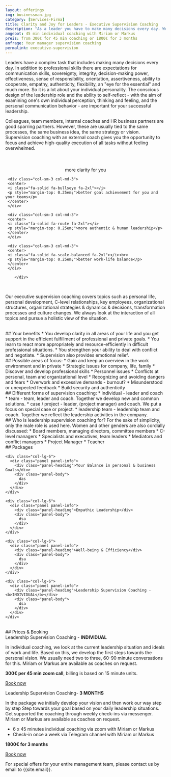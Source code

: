 ```yaml
---
layout: offerings
img: businessman.jpg
category: [Services-Firma]
title: Clarity and Joy for Leaders - Executive Supervision Coaching
description: "As a leader you have to make many decisions every day. We offer you holistic supervision coaching and consider the interaction of all your topics."
angebot: 45 min individual coaching with Miriam or Markus
preis: from 300€ for 45 min coaching or 1800€ for 3 months
anfrage: Your manager supervision coaching
permalink: executive-supervision
---
```


Leaders have a complex task that includes making many decisions every day. In addition to professional skills there are expectations for communication skills, sovereignty, integrity, decision-making power, effectiveness, sense of responsibility, orientation, assertiveness, ability to cooperate, empathy, authenticity, flexibility, an "eye for the essential" and much more. So it is a lot about your individual personality. The conscious design of the leadership role and the ability to self-reflect - with the aim of examining one's own individual perception, thinking and feeling, and the personal communication behavior - are important for your successful leadership.

Colleagues, team members, internal coaches and HR business partners are good sparring partners. However, these are usually tied to the same processes, the same business idea, the same strategy or vision. Supervision coaching with an external coach gives you the opportunity to focus and achieve high-quality execution of all tasks without feeling overwhelmed.

<br>
<div class="container">
  <div class="row">

  <div class="col-sm-3 col-md-3">
     <center>
     <i class="fa-solid fa-glasses fa-2xl"></i><br>
     <p style="margin-top: 0.25em;">more clarity for you</p>
     </center>
     </div>

     <div class="col-sm-3 col-md-3">
     <center>
     <i class="fa-solid fa-bullseye fa-2xl"></i>
     <p style="margin-top: 0.25em;">better goal achievement for you and your teams</p>
     </center>
     </div>

     <div class="col-sm-3 col-md-3">
     <center>
     <i class="fa-solid fa-route fa-2xl"></i>
     <p style="margin-top: 0.25em;">more authentic & human leadership</p>
     </center>
     </div>

     <div class="col-sm-3 col-md-3">
     <center>
     <i class="fa-solid fa-scale-balanced fa-2xl"></i><br>
     <p style="margin-top: 0.25em;">better work-life balance</p>
     </center>
     </div>       

        </div>
  </div>
<br>

Our executive supervision coaching covers topics such as personal life, personal development, C-level relationships, key employees, organizational structures, organizational strategies & dynamics & decisions, transformation processes and culture changes. We always look at the interaction of all topics and pursue a holistic view of the situation.

<br>
## Your benefits
* You develop clarity in all areas of your life and you get support in the efficient fulfillment of professional and private goals.
* You learn to react more appropriately and resource-efficiently in difficult professional situations.
* You strengthen your ability to deal with conflict and negotiate.
* Supervision also provides emotional relief.

<br>
## Possible areas of focus:
* Gain and keep an overview in the work environment and in private
* Strategic issues for company, life, family
* Discover and develop professional skills
* Personnel issues
* Conflicts at personal, team and organizational level
* Recognizing and avoiding dangers and fears
* Overwork and excessive demands - burnout?
* Misunderstood or unexpected feedback
* Build security and authenticity

<br>
## Different forms of supervision coaching:
* individual - leader and coach
* team - team, leader and coach. Together we develop new and common solutions.
* case / project - leader, (project manager) and coach. We put a focus on special case or project.
* leadership team - leadership team and coach. Together we reflect the leadership activities in the company.

<br>
## Who is leadership supervision coaching for?
For the sake of simplicity, only the male role is used here. Women and other genders are also cordially discussed:
* Board members, managing directors, committee members
* C-level managers
* Specialists and executives, team leaders
* Mediators and conflict managers
* Project Manager
* Teacher

<br>
## Packages
<div class="container">
  <div class="row">

    <div class="col-lg-6">
      <div class="panel panel-info">
        <div class="panel-heading">Your Balance in personal & business Goals</div>
        <div class="panel-body">
          das
        </div>
      </div>
    </div>

    <div class="col-lg-6">
      <div class="panel panel-info">
        <div class="panel-heading">Empathic Leadership</div>
        <div class="panel-body">
          dsa
        </div>
      </div>
    </div>

    <div class="col-lg-6">
      <div class="panel panel-info">
        <div class="panel-heading">Well-being & Efficiency</div>
        <div class="panel-body">
          dsa
        </div>
      </div>
    </div>

    <div class="col-lg-6">
      <div class="panel panel-info">
        <div class="panel-heading">Leadership Supervision Coaching - <b>INDIVIDUAL</b></div>
        <div class="panel-body">
          dsa
        </div>
      </div>
    </div>

  </div>
</div>


<br>
## Prices & Booking

<div class="panel panel-info">
<div class="panel-heading">Leadership Supervision Coaching - <b>INDIVIDUAL</b></div>
<div class="panel-body">
   <p>In individual coaching, we look at the current leadership situation and ideals of work and life. Based on this, we develop the first steps towards the personal vision. We usually need two to three, 60-90 minute conversations for this. Miriam or Markus are available as coaches on request.</p>
   <b>300€ per 45 min zoom call</b>, billing is based on 15 minute units.
   <p><a href="mailto:{{ site.email }}?subject=Executive Supervision - Individual" target="_blank" class="btn btn-primary">Book now</a></p>
</div>
</div>

<div class="panel panel-info">
<div class="panel-heading">Leadership Supervision Coaching- <b>3 MONTHS</b></div>
<div class="panel-body">
   <p>In the package we initially develop your vision and then work our way step by step
   Step towards your goal based on your daily leadership situations. Get supported
   the coaching through weekly check-ins via messenger. Miriam or Markus are available as coaches on request.</p>
   <ul>
   <li>6 x 45 minutes individual coaching via zoom with Miriam or Markus</li>
   <li>Check-in once a week via Telegram channel with Miriam or Markus</li>
   </ul>
   <b>1800€ for 3 months</b>
   <p><a href="mailto:{{ site.email }}?subject=Management Supervision - 3 months" target="_blank" class="btn btn-primary">Book now</a></p>
</div>
</div>

For special offers for your entire management team, please contact us by email
to {{site.email}}.

<!--
<br>
## FAQ
<div class="panel-group" id="accordion" role="tablist" aria-multiselectable="true">

  <div class="panel panel-default">

    <div class="panel-heading" role="tab" id="headingOne">
      <h4 class="panel-title">
        <a role="button" data-toggle="collapse" data-parent="#accordion" href="#collapseOne" aria-expanded="false" aria-controls="collapseOne">
          Treffen wir uns persönlich oder findet die Supervision online statt?
        </a>
      </h4>
    </div>

    <div id="collapseOne" class="panel-collapse collapse in" role="tabpanel" aria-labelledby="headingOne">
      <div class="panel-body">
        Aktuell bieten wir coaching nur online an.
      </div>
    </div>

  </div>

  </div>

-->
